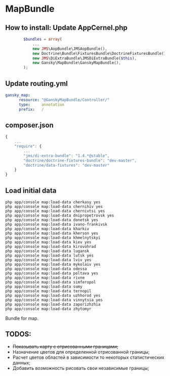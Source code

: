 MapBundle
=========

How to install:
Update AppCernel.php
--------------------

``` php
        $bundles = array(
            ...
            new JMS\AopBundle\JMSAopBundle(),
            new Doctrine\Bundle\FixturesBundle\DoctrineFixturesBundle(),
            new JMS\DiExtraBundle\JMSDiExtraBundle($this),
            new Gansky\MapBundle\GanskyMapBundle(),
        );
```

Update routing.yml
------------------

``` yaml
gansky_map:
  	  resource: "@GanskyMapBundle/Controller/"
  	  type:     annotation
  	  prefix:   /
```

composer.json
-------------

```js
{
    ...
    "require": { 
        ...
        "jms/di-extra-bundle": "1.4.*@stable",
        "doctrine/doctrine-fixtures-bundle": "dev-master",
        "doctrine/data-fixtures": "dev-master"
    }
}
```

Load initial data
-----------------
```Shell
php app/console map:load-data cherkasy yes
php app/console map:load-data chernihiv yes
php app/console map:load-data chernivtsi yes
php app/console map:load-data dnipropetrovsk yes
php app/console map:load-data donetsk yes
php app/console map:load-data ivano-frankivsk
php app/console map:load-data kharkiv
php app/console map:load-data kherson yes
php app/console map:load-data khmelnytskyi
php app/console map:load-data kiev yes
php app/console map:load-data kirovohrad
php app/console map:load-data lugansk
php app/console map:load-data lutsk yes
php app/console map:load-data lviv yes
php app/console map:load-data mykolaiv yes
php app/console map:load-data odessa
php app/console map:load-data poltava yes
php app/console map:load-data rivne
php app/console map:load-data simferopol
php app/console map:load-data sumy
php app/console map:load-data ternopil
php app/console map:load-data uzhhorod yes
php app/console map:load-data vinnytsia yes
php app/console map:load-data zaporizhzhia
php app/console map:load-data zhytomyr
```
Bundle for map.

TODOS:
------
* ~~Показывать карту с отрисованными границами;~~
* Назначение цветов для определенной отрисованной границы;
* Расчет цветов областей в зависимости то некоторых статистических данных;
* Добавить возможность рисовать свои независимые границы;


